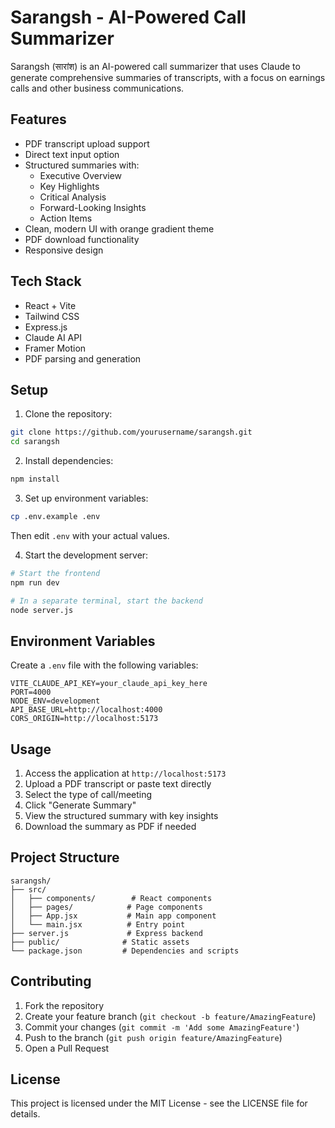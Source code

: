 # Sarangsh - AI-Powered Call Summarizer

Sarangsh (सारांश) is an AI-powered call summarizer that uses Claude to generate comprehensive summaries of transcripts, with a focus on earnings calls and other business communications.

## Features

- PDF transcript upload support
- Direct text input option
- Structured summaries with:
  - Executive Overview
  - Key Highlights
  - Critical Analysis
  - Forward-Looking Insights
  - Action Items
- Clean, modern UI with orange gradient theme
- PDF download functionality
- Responsive design

## Tech Stack

- React + Vite
- Tailwind CSS
- Express.js
- Claude AI API
- Framer Motion
- PDF parsing and generation

## Setup

1. Clone the repository:
```bash
git clone https://github.com/yourusername/sarangsh.git
cd sarangsh
```

2. Install dependencies:
```bash
npm install
```

3. Set up environment variables:
```bash
cp .env.example .env
```
Then edit `.env` with your actual values.

4. Start the development server:
```bash
# Start the frontend
npm run dev

# In a separate terminal, start the backend
node server.js
```

## Environment Variables

Create a `.env` file with the following variables:

```env
VITE_CLAUDE_API_KEY=your_claude_api_key_here
PORT=4000
NODE_ENV=development
API_BASE_URL=http://localhost:4000
CORS_ORIGIN=http://localhost:5173
```

## Usage

1. Access the application at `http://localhost:5173`
2. Upload a PDF transcript or paste text directly
3. Select the type of call/meeting
4. Click "Generate Summary"
5. View the structured summary with key insights
6. Download the summary as PDF if needed

## Project Structure

```
sarangsh/
├── src/
│   ├── components/        # React components
│   ├── pages/            # Page components
│   ├── App.jsx           # Main app component
│   └── main.jsx          # Entry point
├── server.js             # Express backend
├── public/              # Static assets
└── package.json         # Dependencies and scripts
```

## Contributing

1. Fork the repository
2. Create your feature branch (`git checkout -b feature/AmazingFeature`)
3. Commit your changes (`git commit -m 'Add some AmazingFeature'`)
4. Push to the branch (`git push origin feature/AmazingFeature`)
5. Open a Pull Request

## License

This project is licensed under the MIT License - see the LICENSE file for details.
